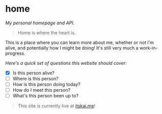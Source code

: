 # home

_My personal homepage and API._

> Home is where the heart is.

This is a place where you can learn more about me, whether or not I'm alive,
and potentially how I might be doing! It's still very much a work-in-progress.

_Here's a quick set of questions this website should
cover:_

- [x] Is this person alive?
- [ ] Where is this person?
- [ ] How is this person doing today?
- [ ] How do I meet this person?
- [ ] What's this person been up to?

> This site is currently live at [itskai.me](https://itskai.me)!
